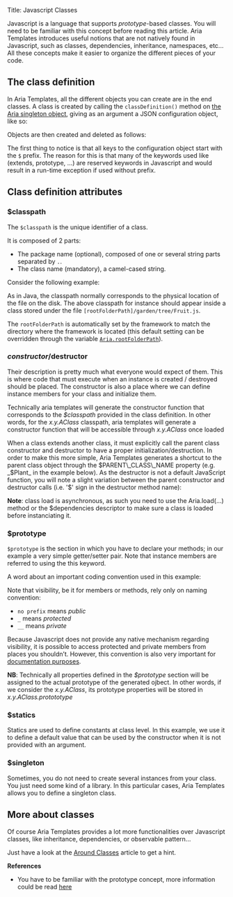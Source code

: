 Title: Javascript Classes



Javascript is a language that supports _prototype_-based classes. You will need to be familiar with this concept before reading this article.
Aria Templates introduces useful notions that are not natively found in Javascript, such as classes, dependencies, inheritance, namespaces, etc...
All these concepts make it easier to organize the different pieces of your code.

## The class definition

In Aria Templates, all the different objects you can create are in the end classes. A class is created by calling the `classDefinition()` method on [the Aria singleton object](the_aria_singleton#classdefinition), giving as an argument a JSON configuration object, like so:


<script src='%SNIPPETS_SERVER_URL%/snippets/github.com/ariatemplates/documentation-code/snippets/core/classes/Fruit.js'></script>

Objects are then created and deleted as follows:

<script src='%SNIPPETS_SERVER_URL%/snippets/github.com/ariatemplates/documentation-code/snippets/core/classes/FruitUsage.js?outdent=true&tag=execute'></script>

The first thing to notice is that all keys to the configuration object start with the `$` prefix. The reason for this is that many of the keywords used like (extends, prototype, ...) are reserved keywords in Javascript and would result in a run-time exception if used without prefix.

## Class definition attributes

### $classpath

The `$classpath` is the unique identifier of a class.

It is composed of 2 parts:


* The package name (optional), composed of one or several string parts separated by `.`.
* The class name (mandatory), a camel-cased string.

Consider the following example:

<script src='%SNIPPETS_SERVER_URL%/snippets/github.com/ariatemplates/documentation-code/snippets/core/classes/Fruit.js?tag=stub&lang=javascript'></script>

As in Java, the classpath normally corresponds to the physical location of the file on the disk. The above classpath for instance should appear inside a class stored under the file `[rootFolderPath]/garden/tree/Fruit.js`.

The `rootFolderPath` is automatically set by the framework to match the directory where the framework is located (this default setting can be overridden through the variable <code>[Aria.rootFolderPath](the_aria_singleton#rootfolderpath)</code>).

### $constructor/$destructor

Their description is pretty much what everyone would expect of them.  This is where code that must execute when an instance is created / destroyed should be placed.  The constructor is also a place where we can define instance members for your class and initialize them.

Technically aria templates will generate the constructor function that corresponds to the _$classpath_ provided in the class definition. In other words, for the _x.y.AClass_ classpath, aria templates will generate a constructor function that will be accessible through _x.y.AClass_ once loaded

When a class extends another class, it must explicitly call the parent class constructor and destructor to have a proper initialization/destruction. In order to make this more simple, Aria Templates generates a shortcut to the parent class object through the $PARENT\_CLASS\_NAME property (e.g. _$Plant_ in the example below). As the destructor is not a default JavaScript function, you will note a slight variation between the parent constructor and destructor calls (i.e. '$' sign in the destructor method name):


<script src='%SNIPPETS_SERVER_URL%/snippets/github.com/ariatemplates/documentation-code/snippets/core/classes/Vegetable.js?lang=javascript&outdent=true'></script>

**Note**: class load is asynchronous, as such you need to use the Aria.load(...) method or the $dependencies descriptor to make sure a class is loaded before instanciating it.

### $prototype

`$prototype` is the section in which you have to declare your methods; in our example a very simple getter/setter pair.  Note that instance members are referred to using the this keyword.

A word about an important coding convention used in this example:

Note that visibility, be it for members or methods, rely only on naming convention:

* `no prefix` means _public_
* `_` means _protected_
* `__` means _private_

Because Javascript does not provide any native mechanism regarding visibility, it is possible to access protected and private members from places you shouldn’t.  However, this convention is also very important for [documentation purposes](writing_documentation).

**NB**: Technically all properties defined in the _$prototype_ section will be assigned to the actual prototype of the generated ojbect. In other words, if we consider the _x.y.AClass_, its prototype properties will be stored in _x.y.AClass.protototype_

### $statics

Statics are used to define constants at class level.  In this example, we use it to define a default value that can be used by the constructor when it is not provided with an argument.

<script src='%SNIPPETS_SERVER_URL%/snippets/github.com/ariatemplates/documentation-code/snippets/core/classes/Vehicle.js?lang=javascript&outdent=true'></script>

### $singleton

Sometimes, you do not need to create several instances from your class. You just need some kind of a library.
In this particular cases, Aria Templates allows you to define a singleton class.

<script src='%SNIPPETS_SERVER_URL%/snippets/github.com/ariatemplates/documentation-code/snippets/core/classes/MyLogger.js?lang=javascript&outdent=true'></script>

## More about classes

Of course Aria Templates provides a lot more functionalities over Javascript classes, like inheritance, dependencies, or observable pattern...

Just have a look at the [Around Classes](around_classes) article to get a hint.

**References**

* You have to be familiar with the prototype concept, more information could be read [here](http://javascript.crockford.com/prototypal.html)

